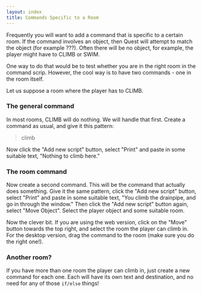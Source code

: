 ```yaml
---
layout: index
title: Commands Specific to a Room
---
```



Frequently you will want to add a command that is specific to a certain room.  If the command involves an object, then Quest will attempt to match the object (for example ???). Often there will be no object, for example, the player might have to CLIMB or SWIM.

One way to do that would be to test whether you are in the right room in the command scrip. However, the cool way is to have two commands - one in the room itself.

Let us suppose a room where the player has to CLIMB.

### The general command

In most rooms, CLIMB will do nothing. We will handle that first. Create a command as usual, and give it this pattern:

> climb

Now click the "Add new script" button, select "Print" and paste in some suitable text, "Nothing to climb here."

### The room command

Now create a second command. This will be the command that actually does something. Give it the same pattern, click the "Add new script" button, select "Print" and paste in some suitable text, "You climb the drainpipe, and go in through the window." Then click the "Add new script" button again, select "Move Object". Select the player object and some suitable room.

Now the clever bit. If you are using the web version, click on the "Move" button towards the top right, and select the room the player can climb in. For the desktop version, drag the command to the room (make sure you do the right one!).

### Another room?

If you have more than one room the player can climb in, just create a new command for each one. Each will have its own text and destination, and no need for any of those `if/else` things!